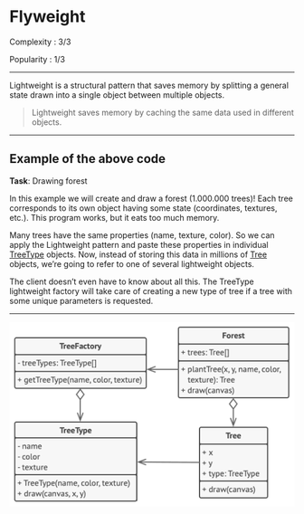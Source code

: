 # Flyweight

Complexity : 3/3

Popularity : 1/3
***
Lightweight is a structural pattern that saves memory by splitting a general state drawn into a single object between multiple objects.

> Lightweight saves memory by caching the same data used in different objects.
***
## Example of the above code
**Task**: Drawing forest

In this example we will create and draw a forest (1.000.000 trees)! Each tree corresponds to its own object having some state (coordinates, textures, etc.). This program works, but it eats too much memory.

Many trees have the same properties (name, texture, color). So we can apply the Lightweight pattern and paste these properties in individual [TreeType](https://github.com/kogutenko-alex/patterns/blob/master/src/structurePatterns/flyweightPattern/trees/TreeType.java) objects. Now, instead of storing this data in millions of [Tree](https://github.com/kogutenko-alex/patterns/blob/master/src/structurePatterns/flyweightPattern/trees/Tree.java) objects, we’re going to refer to one of several lightweight objects.

The client doesn’t even have to know about all this. The TreeType lightweight factory will take care of creating a new type of tree if a tree with some unique parameters is requested.
***
![diagram of our example](https://github.com/kogutenko-alex/patterns/blob/master/img/flyweight.png)
